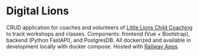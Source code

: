 # Digital Lions

CRUD application for coaches and volunteers of [Little Lions Child Coaching](https://littlelionschildcoaching.com/) to track workshops and classes. Components: frontend (Vue + Bootstrap), backend (Python FastAPI), and PostgresDB. All dockerized and available in development locally with docker compose. Hosted with [Railway Apps](https://railway.app/).

